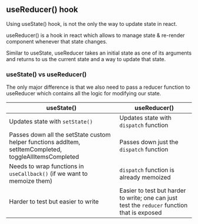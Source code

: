 ## useReducer() hook

Using useState() hook, is not the only the way to update state in react.

useReducer() is a hook in react which allows to manage state & re-render component whenever that state changes.

Similar to useState, useReducer takes an initial state as one of its arguments and returns to us the current state and a way to update that state.

### useState() vs useReducer()

The only major difference is that we also need to pass a reducer function to useReducer which contains all the logic for modifying our state.

| useState()                                                                                              | useReducer()                                                                                 |
| ------------------------------------------------------------------------------------------------------- | -------------------------------------------------------------------------------------------- |
| Updates state with `setState()`                                                                         | Updates state with `dispatch` function                                                       |
| Passes down all the setState custom helper functions addItem, setItemCompleted, toggleAllItemsCompleted | Passes down just the `dispatch` function                                                     |
| Needs to wrap functions in `useCallback()` (if we want to memoize them)                                 | `dispatch` function is already memoized                                                      |
| Harder to test but easier to write                                                                      | Easier to test but harder to write; one can just test the `reducer` function that is exposed |

